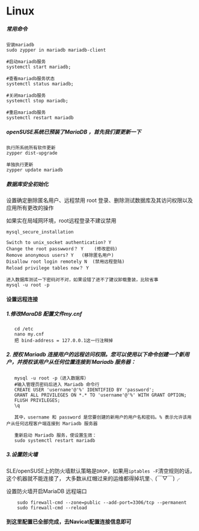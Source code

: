 # Linux
##### 常用命令
```
安装mariadb
sudo zypper in mariadb mariadb-client

#启动mariadb服务
systemctl start mariadb;
  
#查看mariadb服务状态
systemctl status mariadb;
 
#关闭mariadb服务
systemctl stop mariadb;
 
#重启mariadb服务
systemctl restart mariadb
```

##### openSUSE系统已预装了MariaDB ，首先我们要更新一下

```
执行所系统所有软件更新
zypper dist-upgrade

单独执行更新
zypper update mariadb
```

##### 数据库安全初始化

设置确定删除匿名用户、远程禁用 root 登录、删除测试数据库及其访问权限以及应用所有更改的操作

如果实在局域网环境，root远程登录不建议禁用
```
mysql_secure_installation

Switch to unix_socket authentication? Y
Change the root passwword？ Y	(修改密码)
Remove anonymous users? Y	(移除匿名用户)
Disallow root login remotely N	(禁用远程登陆)
Reload privilege tables now？ Y
```
```
进入数据库测试一下密码对不对，如果设错了进不了建议卸载重装，比较省事
mysql -u root -p
```


#### 设置远程连接

##### 1.修改MaraDB 配置文件my.cnf
```
   cd /etc
   nano my.cnf
   把 bind-address = 127.0.0.1这一行注释掉
```

##### 2. 授权 Mariadb 连接用户的远程访问权限。您可以使用以下命令创建一个新用户，并授权该用户从任何位置连接到 Mariadb 服务器：
```
   mysql -u root -p（进入数据库）
   #输入管理员密码后进入 Mariadb 命令行
   CREATE USER 'username'@'%' IDENTIFIED BY 'password';
   GRANT ALL PRIVILEGES ON *.* TO 'username'@'%' WITH GRANT OPTION;
   FLUSH PRIVILEGES;
   \q
   
   其中，username 和 password 是您要创建的新用户的用户名和密码。% 表示允许该用户从任何远程客户端连接到 Mariadb 服务器 
   
   重新启动 Mariadb 服务，使设置生效：
   sudo systemctl restart mariadb
 ```
##### 3.设置防火墙

SLE/openSUSE上的防火墙默认策略是`DROP`，如果用`iptables -F`清空规则的话，这个机器就不能连接了，
大多数从红帽过来的运维都得掉坑里╮(￣▽￣)╭

设置防火墙开启MariaDB 远程端口
```
    sudo firewall-cmd --zone=public --add-port=3306/tcp --permanent
    sudo firewall-cmd --reload
```

#### 到这里配置已全部完成，去Navicat配置连接信息即可












